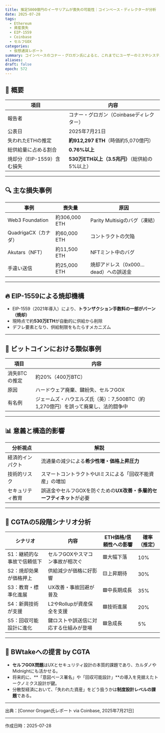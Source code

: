 ```yaml
---
title: 推定5000億円のイーサリアムが喪失の可能性｜コインベース・ディレクターが分析
date: 2025-07-28
tags:
  - Ethereum
  - 資産喪失
  - EIP-1559
  - Coinbase
  - セルフGOX
categories:
  - 仮想通貨レポート
summary: コインベースのコナー・グロガン氏によると、これまでにユーザーのミスやシステム不備によって約912,000ETH（約5,000億円相当）が永久にアクセス不能となっている。
aliases: 
draft: false
epoch: 572
---
```


## 🧾 概要

| 項目 | 内容 |
|------|------|
| 報告者 | コナー・グロガン（Coinbaseディレクター） |
| 公表日 | 2025年7月21日 |
| 失われたETHの推定 | **約912,297 ETH**（時価約5,070億円） |
| 総供給量に占める割合 | **0.76%以上** |
| 焼却分（EIP-1559）含む損失 | **530万ETH以上（3.5兆円）**（総供給の5%以上） |

---

## 🔍 主な損失事例

| 事例 | 喪失量 | 原因 |
|------|--------|------|
| Web3 Foundation | 約306,000 ETH | Parity Multisigのバグ（凍結） |
| QuadrigaCX（カナダ） | 約60,000 ETH | コントラクトの欠陥 |
| Akutars（NFT） | 約11,500 ETH | NFTミント中のバグ |
| 手違い送信 | 約25,000 ETH | 焼却アドレス（0x000…dead）への誤送金 |

---

## 🔥 EIP-1559による焼却機構

- EIP-1559（2021年導入）により、**トランザクション手数料の一部がバーン（焼却）**
- 現時点で約**530万ETH**が自動的に供給から削除
- デフレ要素となり、供給制限をもたらすメカニズム

---

## 🧊 ビットコインにおける類似事例

| 項目 | 内容 |
|------|------|
| 消失BTCの推定 | 約20%（400万BTC） |
| 原因 | ハードウェア廃棄、鍵紛失、セルフGOX |
| 有名例 | ジェームズ・ハウエルズ氏（英）：7,500BTC（約1,270億円）を誤って廃棄し、法的闘争中 |

---

## 📊 意義と構造的影響

| 分析視点 | 解説 |
|----------|------|
| 経済的インパクト | 流通量の減少による**希少性増・価格上昇圧力** |
| 技術的リスク | スマートコントラクトやUIミスによる「回収不能資産」の増加 |
| セキュリティ教育 | 誤送金やセルフGOXを防ぐための**UX改善・多層的セーフティネット**が必要 |

---

## 🧭 CGTAの5段階シナリオ分析

| シナリオ | 内容 | ETH価格/信頼性への影響 | 確率（推定） |
|----------|------|------------------------|-------------|
| S1：継続的な事故で信頼低下 | セルフGOXやスマコン事故が相次ぐ | 🟥大幅下落 | 10% |
| S2：焼却効果が価格押上 | 供給減少が価格に好影響 | 🟨上昇期待 | 30% |
| S3：教育・標準化進展 | UX改善・事故回避が普及 | 🟩中長期成長 | 35% |
| S4：新興技術が支援 | L2やRollupが資産保全を支援 | 🟩技術進展 | 20% |
| S5：回収可能設計に進化 | 鍵ロストや誤送信に対応する仕組みが登場 | 🟦急成長 | 5% |

---

## 💬 BWtakeへの提言 by CGTA

- **セルフGOX問題**はUXとセキュリティ設計の本質的課題であり、カルダノやMidnightにも活かせる。
- 将来的に、**「意図ベース署名」や「回収可能設計」**の導入を見据えたトークノミクス設計が鍵。
- 分散型経済において、「失われた資産」をどう扱うかは**制度設計レベルの課題**である。

---

出典：[Connor Grogan氏レポート via Coinbase, 2025年7月21日]

---

作成日時：2025-07-28
